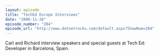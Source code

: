 ```yaml
---
layout: episode
title: "TechEd Europe Interviews"
date: "2006-11-28"
episode_number: "204"
episode_url: "http://www.dotnetrocks.com/default.aspx?ShowNum=204"
---
```


Carl and Richard interview speakers and special guests at Tech Ed: Developer in Barcelona, Spain.
